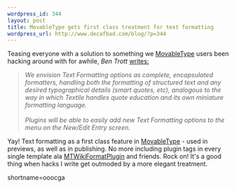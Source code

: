 ```yaml
--- 
wordpress_id: 344
layout: post
title: MovableType gets first class treatment for text formatting
wordpress_url: http://www.decafbad.com/blog/?p=344
---
```

Teasing everyone with a solution to something we <a href="http://www.decafbad.com/twiki/bin/view/Main/MovableType">MovableType</a> users been hacking around with for awhile, <cite>Ben Trott</cite> <a href="http://www.sixapart.com/log/2002/12/simple_and_powe.shtml" target="_top">writes:</a><blockquote><i>We envision Text Formatting options as complete, encapsulated formatters, handling both the formatting of structured text and any desired typographical details (smart quotes, etc), analogous to the way in which Textile handles quote education and its own miniature formatting language.
<br /><br />
Plugins will be able to easily add new Text Formatting options to the menu on the New/Edit Entry screen.</i></blockquote>Yay!  Text formatting as a first class feature in <a href="http://www.decafbad.com/twiki/bin/view/Main/MovableType">MovableType</a> - used in previews, as well as in publishing.  No more including plugin tags in every single template ala <a href="http://www.decafbad.com/twiki/bin/view/Main/MTWikiFormatPlugin">MTWikiFormatPlugin</a> and friends.  Rock on!  It's a good thing when hacks I write get outmoded by a more elegant treatment.
<!--more-->
shortname=ooocga
